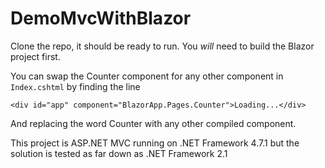 # DemoMvcWithBlazor

Clone the repo, it should be ready to run. You *will* need to build the Blazor project first.

You can swap the Counter component for any other component in `Index.cshtml` by finding the line 

`<div id="app" component="BlazorApp.Pages.Counter">Loading...</div>`

And replacing the word Counter with any other compiled component.

This project is ASP.NET MVC running on .NET Framework 4.7.1 but the solution is tested as far down as .NET Framework 2.1
